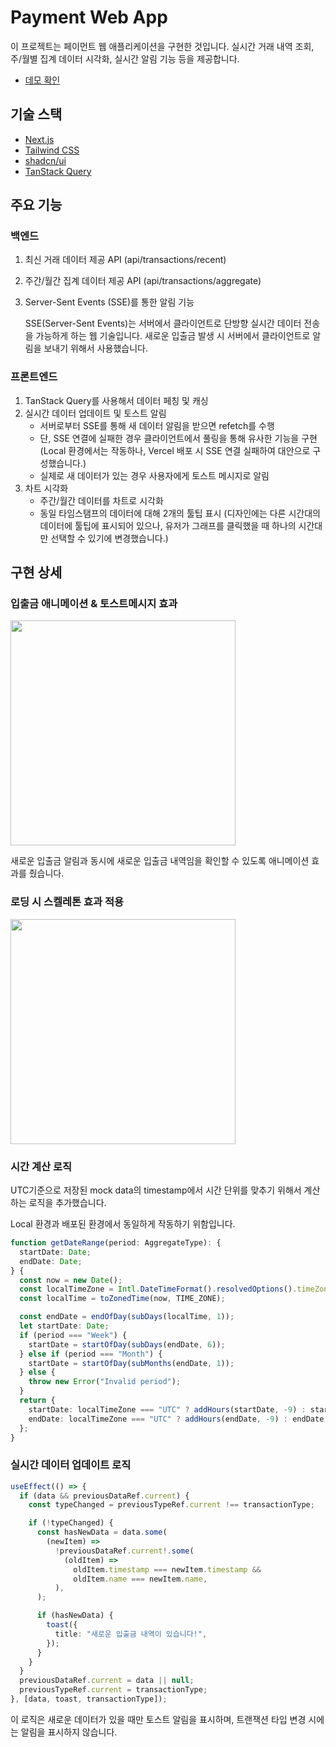 # Payment Web App

이 프로젝트는 페이먼트 웹 애플리케이션을 구현한 것입니다. 실시간 거래 내역 조회, 주/월별 집계 데이터 시각화, 실시간 알림 기능 등을 제공합니다.

- [데모 확인](https://payment-seonwoo-hans-projects.vercel.app/)

## 기술 스택

- [Next.js](https://nextjs.org/)
- [Tailwind CSS](https://tailwindcss.com/)
- [shadcn/ui](https://ui.shadcn.com/)
- [TanStack Query](https://tanstack.com/query/latest)

## 주요 기능

### 백엔드

1. 최신 거래 데이터 제공 API (api/transactions/recent)
2. 주간/월간 집계 데이터 제공 API (api/transactions/aggregate)
3. Server-Sent Events (SSE)를 통한 알림 기능

   SSE(Server-Sent Events)는 서버에서 클라이언트로 단방향 실시간 데이터 전송을 가능하게 하는 웹 기술입니다. 새로운 입출금 발생 시 서버에서 클라이언트로 알림을 보내기 위해서 사용했습니다.

### 프론트엔드

1. TanStack Query를 사용해서 데이터 페칭 및 캐싱
2. 실시간 데이터 업데이트 및 토스트 알림
   - 서버로부터 SSE를 통해 새 데이터 알림을 받으면 refetch를 수행
   - 단, SSE 연결에 실패한 경우 클라이언트에서 풀링을 통해 유사한 기능을 구현 (Local 환경에서는 작동하나, Vercel 배포 시 SSE 연결 실패하여 대안으로 구성했습니다.)
   - 실제로 새 데이터가 있는 경우 사용자에게 토스트 메시지로 알림
3. 차트 시각화
   - 주간/월간 데이터를 차트로 시각화
   - 동일 타임스탬프의 데이터에 대해 2개의 툴팁 표시
     (디자인에는 다른 시간대의 데이터에 툴팁에 표시되어 있으나, 유저가 그래프를 클릭했을 때 하나의 시간대만 선택할 수 있기에 변경했습니다.)

## 구현 상세

### 입출금 애니메이션 & 토스트메시지 효과

<img width="360" src="https://github.com/user-attachments/assets/4d60f008-886e-43ba-887a-da44eecd5811">

새로운 입출금 알림과 동시에
새로운 입출금 내역임을 확인할 수 있도록 애니메이션 효과를 줬습니다.

### 로딩 시 스켈레톤 효과 적용

<img width="360" src="https://github.com/user-attachments/assets/2a8416f2-677c-4416-85e7-8e398ffa04c1">

### 시간 계산 로직

UTC기준으로 저장된 mock data의 timestamp에서 시간 단위를 맞추기 위해서 계산하는 로직을 추가했습니다.

Local 환경과 배포된 환경에서 동일하게 작동하기 위함입니다.

```typescript
function getDateRange(period: AggregateType): {
  startDate: Date;
  endDate: Date;
} {
  const now = new Date();
  const localTimeZone = Intl.DateTimeFormat().resolvedOptions().timeZone;
  const localTime = toZonedTime(now, TIME_ZONE);

  const endDate = endOfDay(subDays(localTime, 1));
  let startDate: Date;
  if (period === "Week") {
    startDate = startOfDay(subDays(endDate, 6));
  } else if (period === "Month") {
    startDate = startOfDay(subMonths(endDate, 1));
  } else {
    throw new Error("Invalid period");
  }
  return {
    startDate: localTimeZone === "UTC" ? addHours(startDate, -9) : startDate,
    endDate: localTimeZone === "UTC" ? addHours(endDate, -9) : endDate,
  };
}
```

### 실시간 데이터 업데이트 로직

```typescript
useEffect(() => {
  if (data && previousDataRef.current) {
    const typeChanged = previousTypeRef.current !== transactionType;

    if (!typeChanged) {
      const hasNewData = data.some(
        (newItem) =>
          !previousDataRef.current!.some(
            (oldItem) =>
              oldItem.timestamp === newItem.timestamp &&
              oldItem.name === newItem.name,
          ),
      );

      if (hasNewData) {
        toast({
          title: "새로운 입출금 내역이 있습니다!",
        });
      }
    }
  }
  previousDataRef.current = data || null;
  previousTypeRef.current = transactionType;
}, [data, toast, transactionType]);
```

이 로직은 새로운 데이터가 있을 때만 토스트 알림을 표시하며, 트랜잭션 타입 변경 시에는 알림을 표시하지 않습니다.

